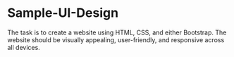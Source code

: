 # Sample-UI-Design
The task is to create a website using HTML, CSS, and either Bootstrap. The website should be visually appealing, user-friendly, and responsive across all devices.
